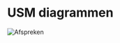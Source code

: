 # USM diagrammen

![Afspreken](http://www.plantuml.com/plantuml/proxy?cache=no&src=https://raw.githubusercontent.com/vzvznl/diagrammen/main/USM/USM%20Model%201.puml)